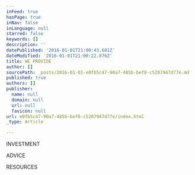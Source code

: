 ```yaml
---
inFeed: true
hasPage: true
inNav: false
inLanguage: null
starred: false
keywords: []
description: ''
datePublished: '2016-01-01T21:00:43.681Z'
dateModified: '2016-01-01T21:00:22.076Z'
title: WE PROVIDE
author: []
sourcePath: _posts/2016-01-01-e0fb5c47-90a7-485b-bef0-c5207947d77e.md
published: true
authors: []
publisher:
  name: null
  domain: null
  url: null
  favicon: null
url: e0fb5c47-90a7-485b-bef0-c5207947d77e/index.html
_type: Article

---
```

INVESTMENT

ADVICE

RESOURCES